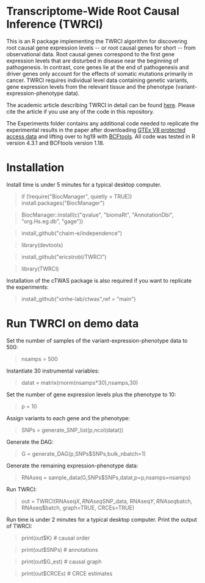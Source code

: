 # Transcriptome-Wide Root Causal Inference (TWRCI)

This is an R package implementing the TWRCI algorithm for discovering root causal gene expression levels -- or root causal genes for short -- from observational data. Root causal genes correspond to the first gene expression levels that are disturbed in disease near the beginning of pathogenesis. In contrast, core genes lie at the end of pathogenesis and driver genes only account for the effects of somatic mutations primarily in cancer. TWRCI requires individual level data containing genetic variants, gene expression levels from the relevant tissue and the phenotype (variant-expression-phenotype data).

The academic article describing TWRCI in detail can be found [here](https://www.medrxiv.org/content/10.1101/2024.07.22.24310837v2). Please cite the article if you use any of the code in this repository.

The Experiments folder contains any additional code needed to replicate the experimental results in the paper after downloading [GTEx V8 protected access data](https://gtexportal.org/home/protectedDataAccess) and lifting over to hg19 with [BCFtools](https://samtools.github.io/bcftools/). All code was tested in R version 4.3.1 and BCFtools version 1.18.

# Installation
Install time is under 5 minutes for a typical desktop computer.

> if (!require("BiocManager", quietly = TRUE)) install.packages("BiocManager")

> BiocManager::install(c("qvalue", "biomaRt", "AnnotationDbi", "org.Hs.eg.db", "gage"))

> install_github("chaim-e/independence")

> library(devtools)

> install_github("ericstrobl/TWRCI")

> library(TWRCI)

Installation of the cTWAS package is also required if you want to replicate the experiments:

> install_github("xinhe-lab/ctwas",ref = "main")

# Run TWRCI on demo data
Set the number of samples of the variant-expression-phenotype data to 500:

> nsamps = 500

Instantiate 30 instrumental variables:

> datat = matrix(rnorm(nsamps*30),nsamps,30)

Set the number of gene expression levels plus the phenotype to 10:

> p = 10 

Assign variants to each gene and the phenotype:

> SNPs = generate_SNP_list(p,ncol(datat))

Generate the DAG:

> G = generate_DAG(p,SNPs$SNPs,bulk_nbatch=1)

Generate the remaining expression-phenotype data:

> RNAseq = sample_data(G,SNPs$SNPs,datat,p=p,nsamps=nsamps)

Run TWRCI:

> out = TWRCI(RNAseq$X, RNAseq$SNP_data, RNAseq$Y, RNAseq$batch, RNAseq$batch, graph=TRUE, CRCEs=TRUE)

Run time is under 2 minutes for a typical desktop computer. Print the output of TWRCI:

> print(out$K) # causal order

> print(out$SNPs) # annotations

> print(out$G_est) # causal graph

> print(out$CRCEs) # CRCE estimates 

